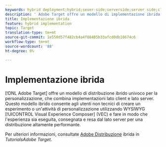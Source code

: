 ```yaml
---
keywords: hybrid deployment;hybrid;sever-side;serverside;server side;client-side;clientside;client side;hybrid implementation
description: ' Adobe Target offre un modello di implementazione ibrida univoco per la personalizzazione, la fusione di implementazioni lato client e lato server.'
title: Implementazione ibrida
feature: hybrid implementation
topic: Target
translation-type: tm+mt
source-git-commit: 1e550d57f482cb4a4f08485b33afcd0db18674c6
workflow-type: tm+mt
source-wordcount: '88'
ht-degree: 0%

---
```



# Implementazione ibrida

[!DNL Adobe Target] offre un modello di distribuzione ibrido univoco per la personalizzazione, che combina implementazioni lato client e lato server. Questo modello ibrido consente agli utenti non tecnici di creare un esperimento o un&#39;attività di personalizzazione utilizzando WYSIWYG [!UICONTROL Visual Experience Composer] (VEC) e fare in modo che l&#39;esperienza sia eseguita, consegnata e resa dal lato server per una distribuzione altamente performante.

Per ulteriori informazioni, consultate [Adobe Distribuzione](https://docs.adobe.com/content/help/en/target-learn/tutorials/implementation/hybrid-deployment.html) ibrida in *TutorialsAdobe Target*.
